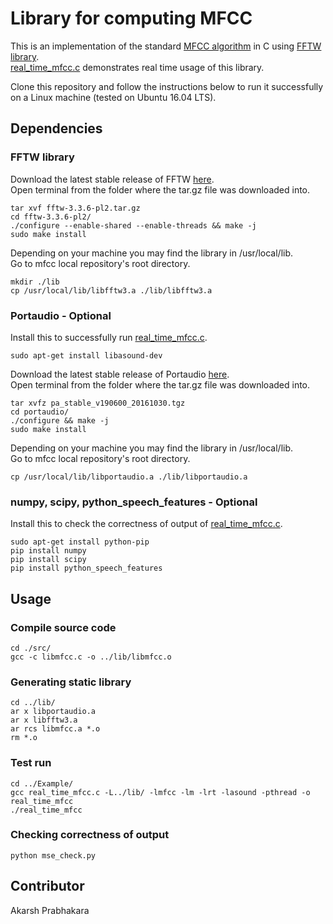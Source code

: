 # Library for computing MFCC

This is an implementation of the standard [MFCC algorithm](https://en.wikipedia.org/wiki/Mel-frequency_cepstrum) in C using [FFTW library](http://www.fftw.org/).<br/>
[real_time_mfcc.c](Example/real_time_mfcc.c) demonstrates real time usage of this library. 

Clone this repository and follow the instructions below to run it successfully on a Linux machine (tested on Ubuntu 16.04 LTS).
## Dependencies

### FFTW library

Download the latest stable release of FFTW [here](http://www.fftw.org/download.html).<br/>
Open terminal from the folder where the tar.gz file was downloaded into.
```
tar xvf fftw-3.3.6-pl2.tar.gz
cd fftw-3.3.6-pl2/
./configure --enable-shared --enable-threads && make -j
sudo make install
```
Depending on your machine you may find the library in /usr/local/lib.<br/>
Go to mfcc local repository's root directory.
```
mkdir ./lib
cp /usr/local/lib/libfftw3.a ./lib/libfftw3.a
``` 
### Portaudio - Optional

Install this to successfully run [real_time_mfcc.c](Example/real_time_mfcc.c).
```
sudo apt-get install libasound-dev
```
Download the latest stable release of Portaudio [here](http://www.portaudio.com/download.html).<br/>
Open terminal from the folder where the tar.gz file was downloaded into.
```
tar xvfz pa_stable_v190600_20161030.tgz
cd portaudio/
./configure && make -j
sudo make install
```
Depending on your machine you may find the library in /usr/local/lib.<br/>
Go to mfcc local repository's root directory.
```
cp /usr/local/lib/libportaudio.a ./lib/libportaudio.a
``` 

### numpy, scipy, python_speech_features - Optional

Install this to check the correctness of output of [real_time_mfcc.c](Example/real_time_mfcc.c).
```
sudo apt-get install python-pip
pip install numpy
pip install scipy
pip install python_speech_features
```

## Usage

### Compile source code
```
cd ./src/
gcc -c libmfcc.c -o ../lib/libmfcc.o
```

### Generating static library
```
cd ../lib/
ar x libportaudio.a
ar x libfftw3.a
ar rcs libmfcc.a *.o
rm *.o
```
### Test run
```
cd ../Example/
gcc real_time_mfcc.c -L../lib/ -lmfcc -lm -lrt -lasound -pthread -o real_time_mfcc
./real_time_mfcc
```
### Checking correctness of output
```
python mse_check.py
```

## Contributor
Akarsh Prabhakara
